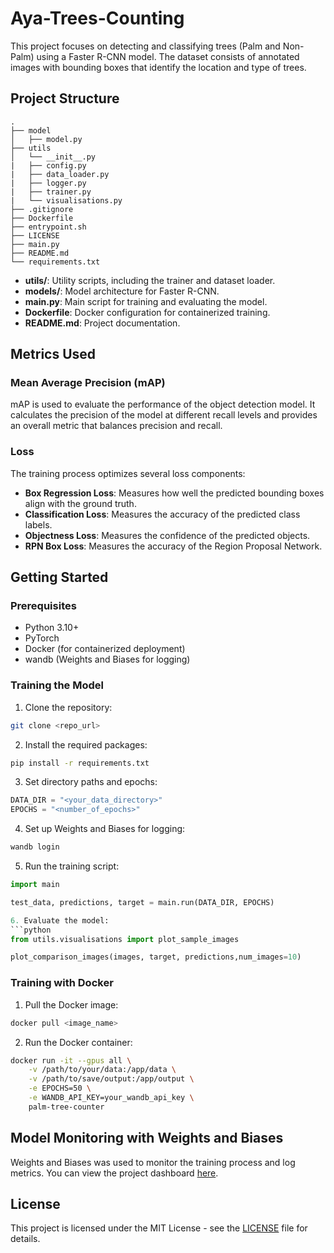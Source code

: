 # Aya-Trees-Counting

This project focuses on detecting and classifying trees (Palm and Non-Palm) using a Faster R-CNN model. The dataset consists of annotated images with bounding boxes that identify the location and type of trees.

## Project Structure
```
.
├── model
│   ├── model.py
├── utils
│   └── __init__.py
|   ├── config.py
|   ├── data_loader.py
|   ├── logger.py
|   ├── trainer.py
|   └── visualisations.py
├── .gitignore
├── Dockerfile
├── entrypoint.sh
├── LICENSE
├── main.py
├── README.md
└── requirements.txt
```

- **utils/**: Utility scripts, including the trainer and dataset loader.
- **models/**: Model architecture for Faster R-CNN.
- **main.py**: Main script for training and evaluating the model.
- **Dockerfile**: Docker configuration for containerized training.
- **README.md**: Project documentation.

## Metrics Used

### Mean Average Precision (mAP)
mAP is used to evaluate the performance of the object detection model. It calculates the precision of the model at different recall levels and provides an overall metric that balances precision and recall.

### Loss
The training process optimizes several loss components:
- **Box Regression Loss**: Measures how well the predicted bounding boxes align with the ground truth.
- **Classification Loss**: Measures the accuracy of the predicted class labels.
- **Objectness Loss**: Measures the confidence of the predicted objects.
- **RPN Box Loss**: Measures the accuracy of the Region Proposal Network.


## Getting Started

### Prerequisites
- Python 3.10+
- PyTorch
- Docker (for containerized deployment)
- wandb (Weights and Biases for logging)

### Training the Model

1. Clone the repository:
```bash
git clone <repo_url>
```
2. Install the required packages:
```bash
pip install -r requirements.txt
```

3. Set directory paths and epochs:
```python   
DATA_DIR = "<your_data_directory>"
EPOCHS = "<number_of_epochs>"
```

4. Set up Weights and Biases for logging:
```bash
wandb login
```

5. Run the training script:
```python
import main

test_data, predictions, target = main.run(DATA_DIR, EPOCHS)

6. Evaluate the model:
```python
from utils.visualisations import plot_sample_images

plot_comparison_images(images, target, predictions,num_images=10)
```


### Training with Docker
1. Pull the Docker image:
```bash
docker pull <image_name>
```

2. Run the Docker container:
```bash
docker run -it --gpus all \
    -v /path/to/your/data:/app/data \
    -v /path/to/save/output:/app/output \
    -e EPOCHS=50 \
    -e WANDB_API_KEY=your_wandb_api_key \
    palm-tree-counter
```

## Model Monitoring with Weights and Biases
Weights and Biases was used to monitor the training process and log metrics. You can view the project dashboard [here](https://wandb.ai/ahiamadzormaxwell7/counting-trees).

## License
This project is licensed under the MIT License - see the [LICENSE](LICENSE) file for details.



